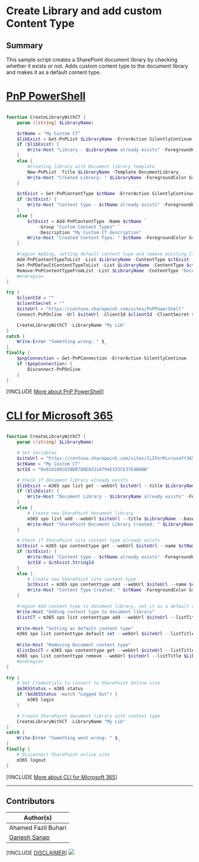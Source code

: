 

# Create Library and add custom Content Type

## Summary

This sample script creates a SharePoint document library by checking whether it exists or not. Adds custom content type to the document library and makes it as a default content type.

# [PnP PowerShell](#tab/pnpps)

```powershell

function CreateLibraryWithCT {
    param ([string] $LibraryName)

    $ctName = "My Custom CT"
    $libExist = Get-PnPList $LibraryName -ErrorAction SilentlyContinue
    if ($libExist) {
        Write-Host "Library - $LibraryName already exists" -ForegroundColor Yellow
    }
    else {
        #Creating library with Document library template
        New-PnPList -Title $LibraryName -Template DocumentLibrary
        Write-Host "Created Library: " $LibraryName -ForegroundColor Green
    }

    $ctExist = Get-PnPContentType $ctName -ErrorAction SilentlyContinue
    if ($ctExist) {
        Write-Host "Content type - $ctName already exists" -ForegroundColor Yellow
    }
    else {
        $ctExist = Add-PnPContentType -Name $ctName `
            -Group "Custom Content Types" `
            -Description "My Custom CT description"
        Write-Host "Created Content Type: " $ctName -ForegroundColor Green
    }

    #region Adding, setting default content type and remove existing CT
    Add-PnPContentTypeToList -List $LibraryName -ContentType $ctExist
    Set-PnPDefaultContentTypeToList -List $LibraryName -ContentType $ctName
    Remove-PnPContentTypeFromList -List $LibraryName -ContentType "Document"
    #endregion
}

try {
    $clientId = ""
    $clientSecret = ""
    $siteUrl = "https://contoso.sharepoint.com/sites/PnPPowerShell"
    Connect-PnPOnline -Url $siteUrl -ClientId $clientId -ClientSecret $clientSecret

    CreateLibraryWithCT -LibraryName "My Lib"
}
catch {
    Write-Error "Something wrong: " $_
}
finally {
    $pnpConnection = Get-PnPConnection -ErrorAction SilentlyContinue
    if ($pnpConnection) {
        Disconnect-PnPOnline
    }
}

```

[!INCLUDE [More about PnP PowerShell](../../docfx/includes/MORE-PNPPS.md)]

# [CLI for Microsoft 365](#tab/cli-m365-ps)

```powershell

function CreateLibraryWithCT {
    param ([string] $LibraryName)

    # Set Variables
    $siteUrl = "https://contoso.sharepoint.com/sites/CLIForMicrosoft365"
    $ctName = "My Custom CT"
    $ctId = "0x010100CD5BDB7DDE03324794E155CE37E4B6BB"

    # Check if document library already exists
    $libExist = m365 spo list get --webUrl $siteUrl --title $LibraryName | ConvertFrom-Json
    if ($libExist) {
        Write-Host "Document Library - $LibraryName already exists" -ForegroundColor Yellow
    }
    else {
        # Create new SharePoint document library
        m365 spo list add --webUrl $siteUrl --title $LibraryName --baseTemplate DocumentLibrary
        Write-Host "SharePoint Document Library Created: " $LibraryName -ForegroundColor Green
    }

    # Check if SharePoint site content type already exists    
    $ctExist = m365 spo contenttype get --webUrl $siteUrl --name $ctName | ConvertFrom-Json
    if ($ctExist) {
        Write-Host "Content type - $ctName already exists" -ForegroundColor Yellow
        $ctId = $ctExist.StringId
    }
    else {
        # Create new SharePoint site content type
        $ctExist = m365 spo contenttype add --webUrl $siteUrl --name $ctName --id $ctId --group "Custom Content Types" --description "My custom content type inherited from default document content type" | ConvertFrom-Json
        Write-Host "Content Type Created: " $ctName -ForegroundColor Green
    }

    #region Add content type to document library, set it as a default content type and remove existing document content type
    Write-Host "Adding content type to document library"
    $listCT = m365 spo list contenttype add --webUrl $siteUrl --listTitle $LibraryName --id $ctId | ConvertFrom-Json
    
    Write-Host "Setting as default content type"
    m365 spo list contenttype default set --webUrl $siteUrl --listTitle $LibraryName --contentTypeId $listCT.StringId
    
    Write-Host "Removing Document content type"
    $listDocCT = m365 spo contenttype get --webUrl $siteUrl --listTitle $LibraryName --name "Document" | ConvertFrom-Json
    m365 spo list contenttype remove --webUrl $siteUrl --listTitle $LibraryName --id $listDocCT.StringId
    #endregion
}

try {
    # Get Credentials to connect to SharePoint Online site
    $m365Status = m365 status
    if ($m365Status -match "Logged Out") {
        m365 login
    }

    # Create SharePoint document library with content type
    CreateLibraryWithCT -LibraryName "My Lib"
}
catch {
    Write-Error "Something went wrong: " $_
}
finally {
    # Disconnect SharePoint online site
    m365 logout
}

```
[!INCLUDE [More about CLI for Microsoft 365](../../docfx/includes/MORE-CLIM365.md)]
***

## Contributors

| Author(s)           |
| ------------------- |
| Ahamed Fazil Buhari |
| [Ganesh Sanap](https://ganeshsanapblogs.wordpress.com/about) |

[!INCLUDE [DISCLAIMER](../../docfx/includes/DISCLAIMER.md)]
<img src="https://m365-visitor-stats.azurewebsites.net/script-samples/scripts/spo-create-library-add-contenttype" aria-hidden="true" />
